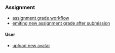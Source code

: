 ### Assignment
- [assignment grade workflow](./assignment/assignment_grade_workflow.svg)
- [emiting new assignment grade after submission](./assignment/new_assignment_grade_after_submission.svg)

#### User

- [upload new avatar](./user/upload_new_avatar.svg)
